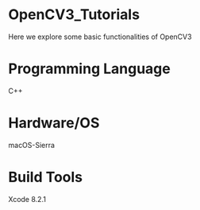 # OpenCV3_Tutorials
Here we explore some basic functionalities of OpenCV3

# Programming Language
C++

# Hardware/OS
macOS-Sierra

# Build Tools
Xcode 8.2.1

